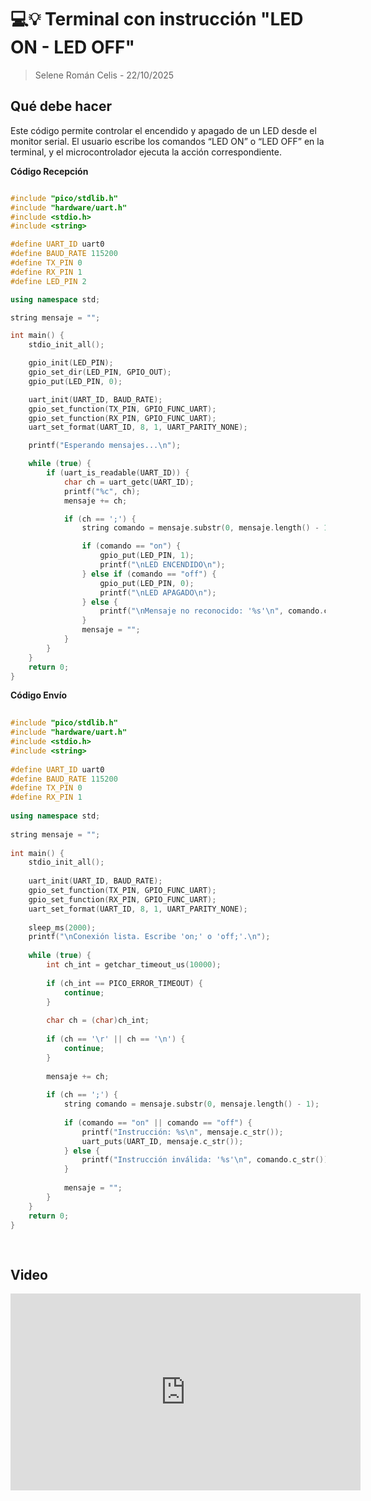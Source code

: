 # 💻💡 Terminal con instrucción "LED ON - LED OFF"
> Selene Román Celis - 22/10/2025

## Qué debe hacer
 
Este código permite controlar el encendido y apagado de un LED desde el monitor serial.
El usuario escribe los comandos “LED ON” o “LED OFF” en la terminal, y el microcontrolador ejecuta la acción correspondiente.
 
**Código Recepción**
 
```C++

#include "pico/stdlib.h"
#include "hardware/uart.h"
#include <stdio.h>
#include <string>

#define UART_ID uart0
#define BAUD_RATE 115200
#define TX_PIN 0
#define RX_PIN 1
#define LED_PIN 2

using namespace std;

string mensaje = "";

int main() {
    stdio_init_all();

    gpio_init(LED_PIN);
    gpio_set_dir(LED_PIN, GPIO_OUT);
    gpio_put(LED_PIN, 0);

    uart_init(UART_ID, BAUD_RATE);
    gpio_set_function(TX_PIN, GPIO_FUNC_UART);
    gpio_set_function(RX_PIN, GPIO_FUNC_UART);
    uart_set_format(UART_ID, 8, 1, UART_PARITY_NONE);

    printf("Esperando mensajes...\n");

    while (true) {
        if (uart_is_readable(UART_ID)) {
            char ch = uart_getc(UART_ID);
            printf("%c", ch);
            mensaje += ch;

            if (ch == ';') {
                string comando = mensaje.substr(0, mensaje.length() - 1);

                if (comando == "on") {
                    gpio_put(LED_PIN, 1);
                    printf("\nLED ENCENDIDO\n");
                } else if (comando == "off") {
                    gpio_put(LED_PIN, 0);
                    printf("\nLED APAGADO\n");
                } else {
                    printf("\nMensaje no reconocido: '%s'\n", comando.c_str());
                }
                mensaje = "";
            }
        }
    }
    return 0;
}

```
  
**Código Envío**
 
 
```C++
 
#include "pico/stdlib.h"
#include "hardware/uart.h"
#include <stdio.h>
#include <string>
 
#define UART_ID uart0
#define BAUD_RATE 115200
#define TX_PIN 0
#define RX_PIN 1
 
using namespace std;
 
string mensaje = "";
 
int main() {
    stdio_init_all();
 
    uart_init(UART_ID, BAUD_RATE);
    gpio_set_function(TX_PIN, GPIO_FUNC_UART);
    gpio_set_function(RX_PIN, GPIO_FUNC_UART);
    uart_set_format(UART_ID, 8, 1, UART_PARITY_NONE);
 
    sleep_ms(2000);
    printf("\nConexión lista. Escribe 'on;' o 'off;'.\n");
 
    while (true) {
        int ch_int = getchar_timeout_us(10000);
 
        if (ch_int == PICO_ERROR_TIMEOUT) {
            continue;
        }
 
        char ch = (char)ch_int;
 
        if (ch == '\r' || ch == '\n') {
            continue;
        }
 
        mensaje += ch;
 
        if (ch == ';') {
            string comando = mensaje.substr(0, mensaje.length() - 1);
 
            if (comando == "on" || comando == "off") {
                printf("Instrucción: %s\n", mensaje.c_str());
                uart_puts(UART_ID, mensaje.c_str());
            } else {
                printf("Instrucción inválida: '%s'\n", comando.c_str());
            }
 
            mensaje = "";
        }
    }
    return 0;
}
 
 
```
 
## Video
 
<iframe width="560" height="315" src="https://www.youtube.com/embed/hhR79yF1-ag?si=bAnLFJztqygP1KK_" title="YouTube video player" frameborder="0" allow="accelerometer; autoplay; clipboard-write; encrypted-media; gyroscope; picture-in-picture; web-share" referrerpolicy="strict-origin-when-cross-origin" allowfullscreen></iframe>
